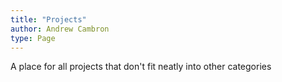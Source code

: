 ```yaml
---
title: "Projects"
author: Andrew Cambron
type: Page
---
```

A place for all projects that don't fit neatly into other categories